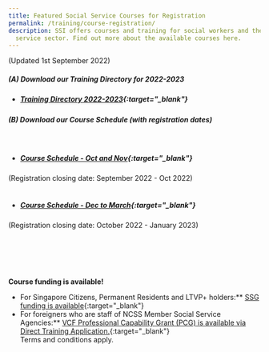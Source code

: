 ```yaml
---
title: Featured Social Service Courses for Registration
permalink: /training/course-registration/
description: SSI offers courses and training for social workers and the social
  service sector. Find out more about the available courses here.
---
```

(Updated 1st September 2022)

##### **(A) Download our Training Directory for 2022-2023**
* ##### [Training Directory 2022-2023](/files/Files%20for%20Learners/FY22-Training-Directory-updated-1Sept22.pdf){:target="_blank"} 

##### **(B) Download our Course Schedule (with registration dates)** <br>

<br>

* ##### [Course Schedule - Oct and Nov](/files/Files%20for%20Learners/Course-Schedule-Oct-Nov.pdf){:target="_blank"} 
(Registration closing date: September 2022 - Oct 2022)
<br> <br>
*  ##### [Course Schedule - Dec to March](/files/Files%20for%20Learners/Course-Schedule-Dec-March.pdf){:target="_blank"}  <br>
(Registration closing date: October 2022 - January 2023)

<br>
<br>
<br>
<br>

**Course funding is available!**
* For Singapore Citizens, Permanent Residents and LTVP+ holders:** [SSG funding is available](https://www.ssg-wsg.gov.sg/individuals/training-grants-incentives.html){:target="_blank"}  
* For foreigners who are staff of NCSS Member Social Service Agencies:** [VCF Professional Capability Grant (PCG) is available via Direct Training Application.](https://www.ncss.gov.sg/grants-search/detail-page/VCFProfessionalCapabilityGrant-LocalTraining){:target="_blank"} <br>
Terms and conditions apply.